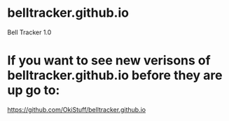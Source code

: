 # belltracker.github.io
Bell Tracker 1.0
# If you want to see new verisons of belltracker.github.io before they are up go to: 
https://github.com/OkiStuff/belltracker.github.io
